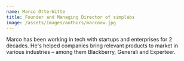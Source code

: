 ```yaml
---
name: Marco Otte-Witte
title: Founder and Managing Director of simplabs
image: /assets/images/authors/marcoow.jpg
---
```


Marco has been working in tech with startups and enterprises for 2 decades. He's
helped companies bring relevant products to market in various industries – among
them Blackberry, Generali and Experteer.
